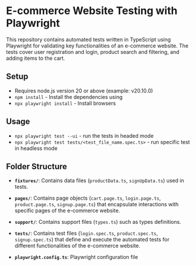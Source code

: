 # E-commerce Website Testing with Playwright

This repository contains automated tests written in TypeScript using Playwright for validating key functionalities of an e-commerce website. The tests cover user registration and login, product search and filtering, and adding items to the cart.

## Setup

- Requires node.js version 20 or above (example: v20.10.0)
- `npm install` - Install the dependencies using
- `npx playwright install` - Install browsers

## Usage

- `npx playwright test --ui` - run the tests in headed mode
- `npx playwright test tests/<test_file_name.spec.ts>` - run specific test in headless mode

## Folder Structure

- **`fixtures/`**: Contains data files (`productData.ts`, `signUpData.ts`) used in tests.

- **`pages/`**: Contains page objects (`cart.page.ts`, `login.page.ts`, `product.page.ts`, `signup.page.ts`) that encapsulate interactions with specific pages of the e-commerce website.

- **`support/`**: Contains support files (`types.ts`) such as types definitions.

- **`tests/`**: Contains test files (`login.spec.ts`, `product.spec.ts`, `signup.spec.ts`) that define and execute the automated tests for different functionalities of the e-commerce website.

- **`playwright.config.ts`**: Playwright configuration file
